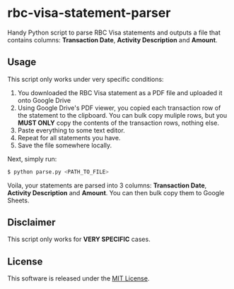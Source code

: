 # rbc-visa-statement-parser

Handy Python script to parse RBC Visa statements and outputs a file that contains columns: **Transaction Date**, **Activity Description** and **Amount**.

## Usage

This script only works under very specific conditions:

1. You downloaded the RBC Visa statement as a PDF file and uploaded it onto Google Drive
2. Using Google Drive's PDF viewer, you copied each transaction row of the statement to the clipboard. You can bulk copy muliple rows, but you **MUST ONLY** copy the contents of the transaction rows, nothing else.
3. Paste everything to some text editor.
4. Repeat for all statements you have.
5. Save the file somewhere locally.

Next, simply run:

```sh
$ python parse.py <PATH_TO_FILE>
```

Voila, your statements are parsed into 3 columns: **Transaction Date**, **Activity Description** and **Amount**. You can then bulk copy them to Google Sheets.

## Disclaimer

This script only works for **VERY SPECIFIC** cases.

## License

This software is released under the [MIT License](http://opensource.org/licenses/MIT).